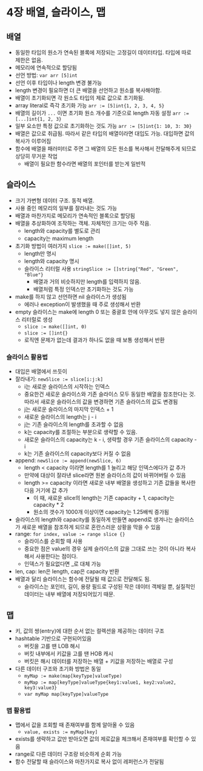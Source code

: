 # 4장 배열, 슬라이스, 맵

## 배열

* 동일한 타입의 원소가 연속된 블록에 저장되는 고정길이 데이터타입. 타입에 따로 제한은 없음.
* 메모리에 연속적으로 할당됨
* 선언 방법: `var arr [5]int`
* 선언 이후 타입이나 length 변경 불가능
* length 변경이 필요하면 더 큰 배열을 선언하고 원소를 복사해야함.
* 배열이 초기화되면 각 원소도 타입의 제로 값으로 초기화됨.
* array literal로 즉각 초기화 가능 `arr := [5]int{1, 2, 3, 4, 5}` 
* 배열의 길이가 `...` 이면 초기화 원소 개수를 기준으로 length 자동 설정 `arr := [...]int{1, 2, 3}`
* 일부 요소만 특정 값으로 초기화하는 것도 가능 `arr := [5]int{1: 10, 3: 30}`
* 배열은 값으로 취급됨. 따라서 같은 타입의 배열이라면 대입도 가능. 대입하면 값의 복사가 이루어짐
* 함수에 배열을 패러미터로 주면 그 배열의 모든 원소를 복사해서 전달해주게 되므로 상당히 무거운 작업
  * 배열이 필요한 함수라면 배열의 포인터를 받는게 일반적

## 슬라이스

* 크기 가변형 데이터 구조. 동적 배열.
* 사용 중인 메모리의 일부를 잘라내는 것도 가능
* 배열과 마찬가지로 메모리가 연속적인 블록으로 할당됨
* 배열을 추상화하여 조작하는 객체. 자체적인 크기는 아주 작음.
  * length와 capacity를 별도로 관리
  * capacity는 maximum length
* 초기화 방법이 여러가지 `slice := make([]int, 5)`
  * length만 명시
  * length와 capacity 명시
  * 슬라이스 리터럴 사용 `stringSlice := []string{"Red", "Green", "Blue"}`
    * 배열과 거의 비슷하지만 length를 입력하지 않음.
    * 배열처럼 특정 인덱스만 초기화하는 것도 가능
* make를 하지 않고 선언하면 nil 슬라이스가 생성됨
  * 에러나 exception이 발생했을 때 주로 생성해서 반환
* empty 슬라이스는 make에 length 0 또는 중괄호 안에 아무것도 넣지 않은 슬라이스 리터럴로 생성
  * `slice := make([]int, 0)`
  * `slice := []int{}`
  * 로직엔 문제가 없는데 결과가 하나도 없을 때 보통 생성해서 반환

### 슬라이스 활용법

* 대입은 배열에서 쓰듯이
* 잘라내기: `newSlice := slice[i:j:k]`
  * i는 새로운 슬라이스의 시작하는 인덱스
  * 중요한건 새로운 슬라이스와 기존 슬라이스 모두 동일한 배열을 참조한다는 것. 따라서 새로운 슬라이스의 값을 변경하면 기존 슬라이스의 값도 변경됨
  * j는 새로운 슬라이스의 마지막 인덱스 + 1
  * 새로운 슬라이스의 length는 j - i
  * j는 기존 슬라이스의 length를 초과할 수 없음
  * k는 capacity를 조절하는 부분으로 생략할 수 있음.
  * 새로운 슬라이스의 capacity는 k - i, 생략할 경우 기존 슬라이스의 capacity - i
  * k는 기존 슬라이스의 capacity보다 커질 수 없음
* append: `newSlice := append(newSlice, 6)`
  * length &lt; capacity 이라면 length를 1 늘리고 해당 인덱스에다가 값 추가
  * 만약에 대상이 잘라낸 slice라면 원본 슬라이스의 값이 바뀌어버릴 수 있음
  * length &gt;= capacity 이라면 새로운 내부 배열을 생성하고 기존 값들을 복사한 다음 거기에 값 추가
    * 이 때, 새로운 slice의 length는 기존 capacity + 1, capacity는 capacity \* 2
    * 원소의 갯수가 1000개 이상이면 capacity는 1.25배씩 증가됨
* 슬라이스의 length와 capacity를 동일하게 만들면 append로 생겨나는 슬라이스가 새로운 배열을 참조하게 되므로 혼란스러운 상황을 막을 수 있음
* range: `for index, value := range slice {}` 
  * 슬라이스를 순회할 때 사용
  * 중요한 점은 value의 경우 실제 슬라이스의 값을 그대로 쓰는 것이 아니라 복사해서 사용한다는 점이다.
  * 인덱스가 필요없다면 \_로 대체 가능
* len, cap: len은 length, cap은 capacity 반환
* 배열과 달리 슬라이스는 함수에 전달될 때 값으로 전달해도 됨.
  * 슬라이스는 포인터, 길이, 용량 필드로 구성된 작은 데이터 객체일 뿐, 실질적인 데이터는 내부 배열에 저장되어있기 때문.

## 맵

* 키, 값의 쌍\(entry\)에 대한 순서 없는 컬렉션을 제공하는 데이터 구조
* hashtable 기반으로 구현되어있음
  * 버킷을 고를 땐 LOB 해시
  * 버킷 내부에서 키값을 고를 땐 HOB 캐시
  * 버킷은 해시 데이터를 저장하는 배열 + 키값을 저장하는 배열로 구성
* 다른 데이터 구조와 초기화 방법은 동일
  * `myMap := make(map[keyType]valueType)`
  * `myMap := map[keyType]valueType{key1:value1, key2:value2, key3:value3}`
  * `var myMap map[keyType]valueType`

### 맵 활용법

* 맵에서 값을 조회할 때 존재여부를 함께 알아올 수 있음
  * `value, exists := myMap[key]`
* exists를 생략하고 값만 받아오면 값의 제로값을 체크해서 존재여부를 확인할 수 있음
* range로 다른 데이터 구조랑 비슷하게 순회 가능
* 함수 전달할 때 슬라이스와 마찬가지로 복사 없이 레퍼런스가 전달됨

